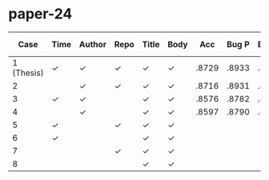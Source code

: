 # paper-24

| Case       | Time | Author | Repo | Title | Body | Acc    | Bug P  | Bug R  | Bug F1 | Enh P  | Enh R  | Enh F1 | Ques P | Ques R | Ques F1| Duration |
|------------|------|--------|------|-------|------|--------|--------|--------|--------|--------|--------|--------|--------|--------|--------|----------|
| 1 (Thesis) | ✓    | ✓      | ✓    | ✓     | ✓    | .8729  | .8933  | .8985  | .8959  | .8775  | .8849  | .8812  | .7221  | .6688  | .6944  | 01:15:29 |
| 2          |      | ✓      | ✓    | ✓     | ✓    | .8716  | .8931  | .8982  | .8957  | .8767  | .8826  | .8796  | .7131  | .6669  | .6892  | 01:15:03 |
| 3          | ✓    | ✓      |      | ✓     | ✓    | .8576  | .8782  | .8900  | .8841  | .8657  | .8759  | .8708  | .6752  | .5850  | .6269  | 01:15:16 |
| 4          |      | ✓      |      | ✓     | ✓    | .8597  | .8790  | .8938  | .8863  | .8676  | .8776  | .8726  | .6825  | .5791  | .6265  | 01:15:08 |
| 5          | ✓    |        | ✓    | ✓     | ✓    |   |   |   |   |   |   |   |   |   |   |  |
| 6          | ✓    |        |      | ✓     | ✓    |   |   |   |   |   |   |   |   |   |   |  |
| 7          |      |        | ✓    | ✓     | ✓    |   |   |   |   |   |   |   |   |   |   |  |
| 8          |      |        |      | ✓     | ✓    |   |   |   |   |   |   |   |   |   |   |  |


